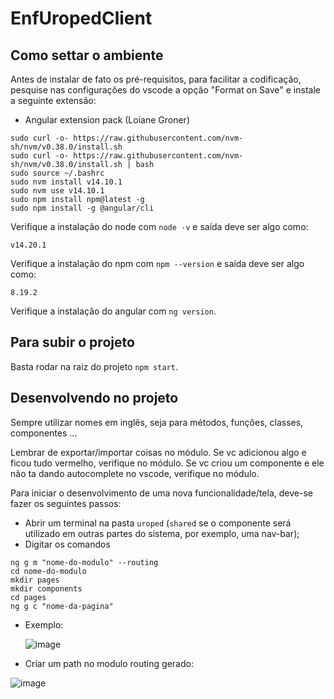 # EnfUropedClient

## Como settar o ambiente
Antes de instalar de fato os pré-requisitos, para facilitar a codificação, pesquise nas configurações do vscode a opção "Format on Save" e instale a seguinte extensão:
- Angular extension pack (Loiane Groner)

```
sudo curl -o- https://raw.githubusercontent.com/nvm-sh/nvm/v0.38.0/install.sh
sudo curl -o- https://raw.githubusercontent.com/nvm-sh/nvm/v0.38.0/install.sh | bash
sudo source ~/.bashrc
sudo nvm install v14.10.1
sudo nvm use v14.10.1
sudo npm install npm@latest -g
sudo npm install -g @angular/cli
```


Verifique a instalação do node com `node -v` e saída deve ser algo como:
```
v14.20.1
```
Verifique a instalação do npm com `npm --version` e saída deve ser algo como:
```
8.19.2
```
Verifique a instalação do angular com `ng version`.

## Para subir o projeto

Basta rodar na raiz do projeto `npm start`.

## Desenvolvendo no projeto

Sempre utilizar nomes em inglês, seja para métodos, funções, classes, componentes ...

Lembrar de exportar/importar coisas no módulo. Se vc adicionou algo e ficou tudo vermelho, verifique no módulo. Se vc criou um componente e ele não ta dando autocomplete no vscode, verifique no módulo.

Para iniciar o desenvolvimento de uma nova funcionalidade/tela, deve-se fazer os seguintes passos:
- Abrir um terminal na pasta `uroped` (`shared` se o componente será utilizado em outras partes do sistema, por exemplo, uma nav-bar);
- Digitar os comandos 
```
ng g m "nome-do-modulo" --routing
cd nome-do-modulo
mkdir pages
mkdir components
cd pages
ng g c "nome-da-pagina"
```
- Exemplo:

  ![image](https://user-images.githubusercontent.com/69909375/194769308-30dcbed1-0db1-4ae0-8593-138cc0f2d4fe.png)
  
- Criar um path no modulo routing gerado:

![image](https://user-images.githubusercontent.com/69909375/194769452-56dbf2ca-397f-45c1-8f56-5cc4bb1621ac.png)

